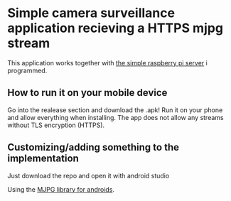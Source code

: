 # Simple camera surveillance application recieving a HTTPS mjpg stream

This application works together with [the simple raspberry pi server](https://github.com/Madave94/simple_secure_surveillance_camera_raspi) i programmed.

## How to run it on your mobile device

Go into the realease section and download the .apk! Run it on your phone and allow everything when installing. The app does not allow any streams without TLS encryption (HTTPS).

## Customizing/adding something to the implementation

Just download the repo and open it with android studio

Using the [MJPG library for androids](https://github.com/niqdev/ipcam-view).
